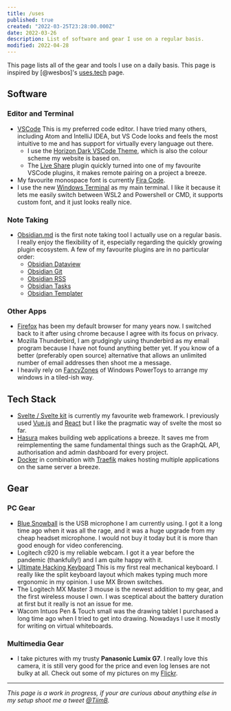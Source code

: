 ```yaml
---
title: /uses
published: true
created: "2022-03-25T23:28:00.000Z"
date: 2022-03-26
description: List of software and gear I use on a regular basis.
modified: 2022-04-28
---
```


This page lists all of the gear and tools I use on a daily basis. This page is inspired by [@wesbos]'s [uses.tech](https://uses.tech/) page.

## Software

### Editor and Terminal

- [VSCode](https://code.visualstudio.com/)
  This is my preferred code editor. I have tried many others, including Atom and IntelliJ IDEA, but VS Code looks and feels the most intuitive to me and has support for virtually every language out there.
  - I use the [Horizon Dark VSCode Theme](https://horizontheme.netlify.app/), which is also the colour scheme my website is based on.
  - The [Live Share](https://code.visualstudio.com/learn/collaboration/live-share) plugin quickly turned into one of my favourite VSCode plugins, it makes remote pairing on a project a breeze.
- My favourite monospace font is currently [Fira Code](https://github.com/tonsky/FiraCode).
- I use the new [Windows Terminal](https://github.com/microsoft/terminal) as my main terminal. I like it because it lets me easily switch between WSL2 and Powershell or CMD, it supports custom font, and it just looks really nice.

### Note Taking

- [Obsidian.md](https://obsidian.md/) is the first note taking tool I actually use on a regular basis. I really enjoy the flexibility of it, especially regarding the quickly growing plugin ecosystem. A few of my favourite plugins are in no particular order:
  - [Obsidian Dataview](https://blacksmithgu.github.io/obsidian-dataview/)
  - [Obsidian Git](https://github.com/denolehov/obsidian-git)
  - [Obsidian RSS](https://github.com/joethei/obsidian-rss)
  - [Obsidian Tasks](https://schemar.github.io/obsidian-tasks/)
  - [Obsidian Templater](https://silentvoid13.github.io/Templater/)

### Other Apps

- [Firefox](https://www.mozilla.org/de/firefox/new/) has been my default browser for many years now. I switched back to it after using chrome because I agree with its focus on privacy.
- Mozilla Thunderbird, I am grudgingly using thunderbird as my email program because I have not found anything better yet. If you know of a better (preferably open source) alternative that allows an unlimited number of email addresses then shoot me a message.
- I heavily rely on [FancyZones](https://docs.microsoft.com/en-us/windows/powertoys/fancyzones) of Windows PowerToys to arrange my windows in a tiled-ish way.

## Tech Stack

- [Svelte / Svelte kit](https://kit.svelte.dev/) is currently my favourite web framework. I previously used [Vue.js](https://vuejs.org/) and [React](https://reactjs.org/) but I like the pragmatic way of svelte the most so far.
- [Hasura](https://hasura.io/) makes building web applications a breeze. It saves me from reimplementing the same fundamental things such as the GraphQL API, authorisation and admin dashboard for every project.
- [Docker](https://www.docker.com/) in combination with [Traefik](https://doc.traefik.io/traefik/) makes hosting multiple applications on the same server a breeze.

## Gear

### PC Gear

- [Blue Snowball](https://www.bluemic.com/en-us/products/snowball/) is the USB microphone I am currently using. I got it a long time ago when it was all the rage, and it was a huge upgrade from my cheap headset microphone. I would not buy it today but it is more than good enough for video conferencing.
- Logitech c920 is my reliable webcam. I got it a year before the pandemic (thankfully!) and I am quite happy with it.
- [Ultimate Hacking Keyboard](https://ultimatehackingkeyboard.com/) This is my first real mechanical keyboard. I really like the split keyboard layout which makes typing much more ergonomic in my opinion. I use MX Brown switches.
- The Logitech MX Master 3 mouse is the newest addition to my gear, and the first wireless mouse I own. I was sceptical about the battery duration at first but it really is not an issue for me.
- Wacom Intuos Pen & Touch small was the drawing tablet I purchased a long time ago when I tried to get into drawing. Nowadays I use it mostly for writing on virtual whiteboards.

### Multimedia Gear

- I take pictures with my trusty **Panasonic Lumix G7**. I really love this camera, it is still very good for the price and even log lenses are not bulky at all. Check out some of my pictures on my [Flickr](https://www.flickr.com/people/152309161@N02/).

---

_This page is a work in progress, if your are curious about anything else in my setup shoot me a tweet [@TiimB](https://twitter.com/TiimB)._
